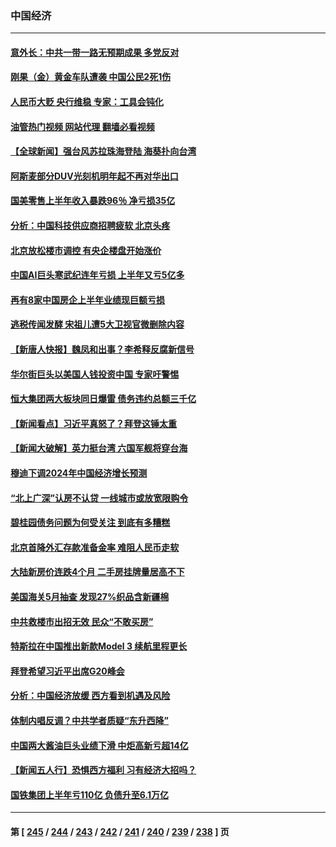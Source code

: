 ### 中国经济
---
#### [意外长：中共一带一路无预期成果 多党反对](../../pages/ncid283/n14065949.md?09030045) 
#### [刚果（金）黄金车队遭袭 中国公民2死1伤](../../pages/ncid283/n14065962.md?09030045) 
#### [人民币大贬 央行维稳 专家：工具会钝化](../../pages/ncid283/n14065820.md?09030045) 
#### [油管热门视频 网站代理 翻墙必看视频](http://138.2.39.72:81/youtube.html?epic-marker?09030045)
#### [【全球新闻】强台风苏拉珠海登陆 海葵扑向台湾](../../pages/ncid283/n14065849.md?09030045) 
#### [阿斯麦部分DUV光刻机明年起不再对华出口](../../pages/ncid283/n14065786.md?09030045) 
#### [国美零售上半年收入暴跌96％  净亏损35亿](../../pages/ncid283/n14065777.md?09030045) 
#### [分析：中国科技供应商招聘疲软 北京头疼](../../pages/ncid283/n14065624.md?09030045) 
#### [北京放松楼市调控 有央企楼盘开始涨价](../../pages/ncid283/n14065605.md?09030045) 
#### [中国AI巨头寒武纪连年亏损 上半年又亏5亿多](../../pages/ncid283/n14065581.md?09030045) 
#### [再有8家中国房企上半年业绩现巨额亏损](../../pages/ncid283/n14065557.md?09030045) 
#### [逃税传闻发酵 宋祖儿遭5大卫视官微删除内容](../../pages/ncid283/n14065521.md?09030045) 
#### [【新唐人快报】魏凤和出事？李希释反腐新信号](../../pages/ncid283/n14065532.md?09030045) 
#### [华尔街巨头以美国人钱投资中国 专家吁警惕](../../pages/ncid283/n14062261.md?09030045) 
#### [恒大集团两大板块同日爆雷 债务违约总额三千亿](../../pages/ncid283/n14065518.md?09030045) 
#### [【新闻看点】习近平真怒了？拜登这锤太重](../../pages/ncid283/n14065489.md?09030045) 
#### [【新闻大破解】英力挺台湾 六国军舰将穿台海](../../pages/ncid283/n14065492.md?09030045) 
#### [穆迪下调2024年中国经济增长预测](../../pages/ncid283/n14065517.md?09030045) 
#### [“北上广深”认房不认贷 一线城市或放宽限购令](../../pages/ncid283/n14065241.md?09030045) 
#### [碧桂园债务问题为何受关注 到底有多糟糕](../../pages/ncid283/n14065468.md?09030045) 
#### [北京首降外汇存款准备金率 难阻人民币走软](../../pages/ncid283/n14065441.md?09030045) 
#### [大陆新房价连跌4个月 二手房挂牌量居高不下](../../pages/ncid283/n14065204.md?09030045) 
#### [美国海关5月抽查 发现27%织品含新疆棉](../../pages/ncid283/n14065431.md?09030045) 
#### [中共救楼市出招无效 民众“不敢买房”](../../pages/ncid283/n14065323.md?09030045) 
#### [特斯拉在中国推出新款Model 3 续航里程更长](../../pages/ncid283/n14065261.md?09030045) 
#### [拜登希望习近平出席G20峰会](../../pages/ncid283/n14065260.md?09030045) 
#### [分析：中国经济放缓 西方看到机遇及风险](../../pages/ncid283/n14065240.md?09030045) 
#### [体制内唱反调？中共学者质疑“东升西降”](../../pages/ncid283/n14064814.md?09030045) 
#### [中国两大酱油巨头业绩下滑 中炬高新亏超14亿](../../pages/ncid283/n14065012.md?09030045) 
#### [【新闻五人行】恐惧西方福利 习有经济大招吗？](../../pages/ncid283/n14064930.md?09030045) 
#### [国铁集团上半年亏110亿 负债升至6.1万亿](../../pages/ncid283/n14064985.md?09030045) 

---
#### 第 [ [245](./245.md?09030045) / [244](./244.md?09030045) / [243](./243.md?09030045) / [242](./242.md?09030045) / [241](./241.md?09030045) / [240](./240.md?09030045) / [239](./239.md?09030045) / [238](./238.md?09030045) ] 页
